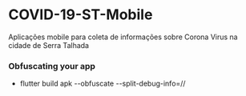# COVID-19-ST-Mobile

Aplicações mobile para coleta de informações sobre Corona Virus na cidade de Serra Talhada

### Obfuscating your app

- flutter build apk --obfuscate --split-debug-info=/<project-name>/
